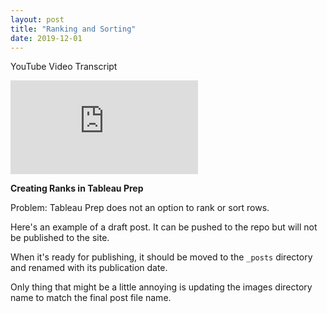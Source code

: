 ```yaml
---
layout: post
title: "Ranking and Sorting"
date: 2019-12-01
---
```

YouTube Video Transcript

<div class="video-container">
	<iframe class="video" src="https://www.youtube.com/embed/o7lIQqINyWY" frameborder="0" allow="accelerometer; autoplay; encrypted-media; gyroscope; picture-in-picture" allowfullscreen></iframe>
</div>


**Creating Ranks in Tableau Prep**

Problem: Tableau Prep does not an option to rank or sort rows.



Here's an example of a draft post. It can be pushed to the repo but will not be published to the site.

When it's ready for publishing, it should be moved to the `_posts` directory and renamed with its publication date.

Only thing that might be a little annoying is updating the images directory name to match the final post file name.

